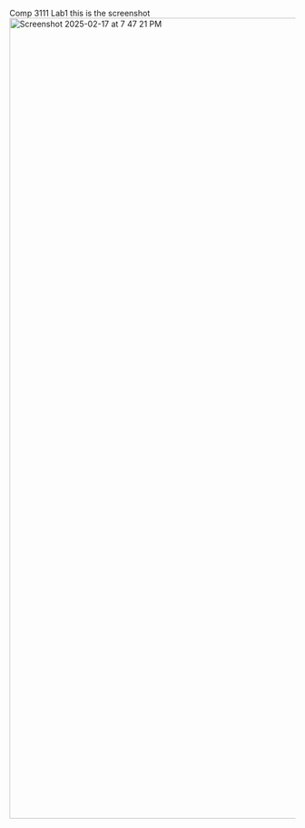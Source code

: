 Comp 3111 Lab1
this is the screenshot 
<img width="1408" alt="Screenshot 2025-02-17 at 7 47 21 PM" src="https://github.com/user-attachments/assets/f579712f-9910-453f-8149-5649f82a90d6" />
